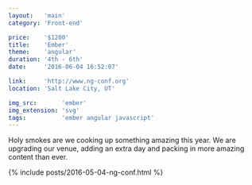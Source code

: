 ```yaml
---
layout:   'main'
category: 'Front-end'

price:    '$1200'
title:    'Ember'
theme:    'angular'
duration: '4th - 6th'
date:     '2016-06-04 16:52:07'

link:     'http://www.ng-conf.org'
location: 'Salt Lake City, UT'

img_src:       'ember'
img_extension: 'svg'
tags:          'ember angular javascript'
---
```


Holy smokes are we cooking up something amazing this year. We are upgrading our venue, adding an extra day and packing in more amazing content than ever.

{% include posts/2016-05-04-ng-conf.html %}
